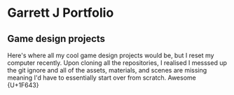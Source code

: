 # Garrett J Portfolio
## Game design projects
Here's where all my cool game design projects would be, but I reset my computer recently. Upon cloning all the repositories, I realised I messsed up the git ignore and all of the assets, materials, and scenes are missing meaning I'd have to essentially start over from scratch. Awesome {U+1F643}
